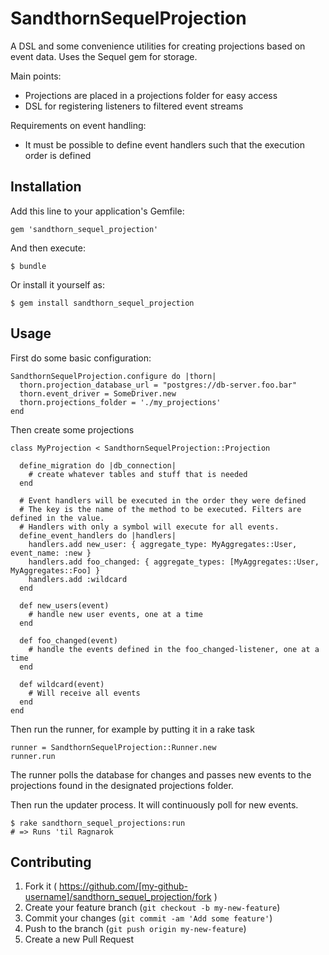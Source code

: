 # SandthornSequelProjection

A DSL and some convenience utilities for creating projections based on event data.
Uses the Sequel gem for storage.
 
Main points:

- Projections are placed in a projections folder for easy access
- DSL for registering listeners to filtered event streams

Requirements on event handling:

- It must be possible to define event handlers such that the execution order is defined

## Installation

Add this line to your application's Gemfile:

    gem 'sandthorn_sequel_projection'

And then execute:

    $ bundle

Or install it yourself as:

    $ gem install sandthorn_sequel_projection

## Usage

First do some basic configuration:

    SandthornSequelProjection.configure do |thorn|
      thorn.projection_database_url = "postgres://db-server.foo.bar"
      thorn.event_driver = SomeDriver.new
      thorn.projections_folder = './my_projections'
    end
    
Then create some projections

    class MyProjection < SandthornSequelProjection::Projection
    
      define_migration do |db_connection|
        # create whatever tables and stuff that is needed
      end
      
      # Event handlers will be executed in the order they were defined
      # The key is the name of the method to be executed. Filters are defined in the value.
      # Handlers with only a symbol will execute for all events.
      define_event_handlers do |handlers|
        handlers.add new_user: { aggregate_type: MyAggregates::User, event_name: :new }
        handlers.add foo_changed: { aggregate_types: [MyAggregates::User, MyAggregates::Foo] }
        handlers.add :wildcard
      end 
        
      def new_users(event)
        # handle new user events, one at a time
      end
      
      def foo_changed(event)
        # handle the events defined in the foo_changed-listener, one at a time
      end
      
      def wildcard(event)
        # Will receive all events
      end
    end
   
Then run the runner, for example by putting it in a rake task

    runner = SandthornSequelProjection::Runner.new
    runner.run
    
The runner polls the database for changes and passes new events to the projections found in the designated 
projections folder.
    
Then run the updater process. It will continuously poll for new events.

    $ rake sandthorn_sequel_projections:run
    # => Runs 'til Ragnarok

## Contributing

1. Fork it ( https://github.com/[my-github-username]/sandthorn_sequel_projection/fork )
2. Create your feature branch (`git checkout -b my-new-feature`)
3. Commit your changes (`git commit -am 'Add some feature'`)
4. Push to the branch (`git push origin my-new-feature`)
5. Create a new Pull Request
